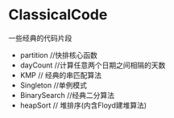 # ClassicalCode
一些经典的代码片段

* partition  //快排核心函数
* dayCount   //计算任意两个日期之间相隔的天数
* KMP   // 经典的串匹配算法
* Singleton //单例模式
* BinarySearch  //经典二分算法
* heapSort  // 堆排序(内含Floyd建堆算法)